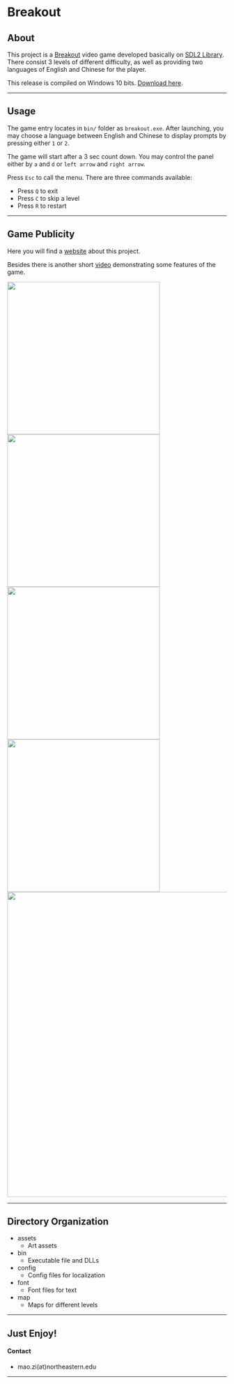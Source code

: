 # Breakout

## About

This project is a [Breakout](https://en.wikipedia.org/wiki/Breakout_(video_game))
video game developed basically on [SDL2 Library](https://www.libsdl.org/). There
consist 3 levels of different difficulty, as well as providing two languages of
English and Chinese for the player.

This release is compiled on Windows 10 bits. [Download here](https://ziqing19.github.io/breakout-release/release/release_v1.0_win_x86.zip).

---

## Usage

The game entry locates in `bin/` folder as `breakout.exe`. After launching, you may 
choose a language between English and Chinese to display prompts by pressing either `1` or `2`.

The game will start after a 3 sec count down. You may control the panel either by
`a` and `d` or `left arrow` and `right arrow`.

Press `Esc` to call the menu. There are three commands available:
- Press `Q` to exit
- Press `C` to skip a level
- Press `R` to restart

---

## Game Publicity

Here you will find a [website](https://ziqing19.github.io/breakout-release/index.html) about this project.

Besides there is another short [video](https://youtu.be/gZNBjeu25HA) demonstrating some features of the game.

<img align="left" width="350px" src="https://ziqing19.github.io/breakout-release/assets/screenshot0.jpg">
<img align="left" width="350px" src="https://ziqing19.github.io/breakout-release/assets/screenshot1.jpg">
<img align="left" width="350px" src="https://ziqing19.github.io/breakout-release/assets/screenshot2.jpg">
<img align="left" width="350px" src="https://ziqing19.github.io/breakout-release/assets/screenshot3.jpg">

<img width="700px" src="https://ziqing19.github.io/breakout-release/assets/clip.gif">

---

## Directory Organization

- assets
    - Art assets
- bin
    - Executable file and DLLs
- config
    - Config files for localization
- font
    - Font files for text
- map
    - Maps for different levels

---

## Just Enjoy!

#### Contact

- mao.zi(at)northeastern.edu

---
